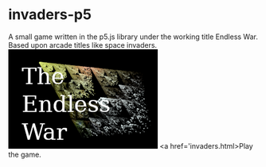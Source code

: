 # invaders-p5
A small game written in the p5.js library under the working title Endless War. Based upon arcade titles like space invaders.
<img src='img/title2.png'>
<a href='invaders.html>Play the game.</a>
